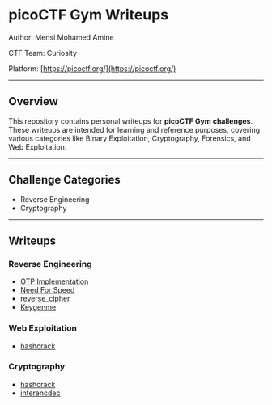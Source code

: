 # picoCTF Gym Writeups

Author: Mensi Mohamed Amine

CTF Team: Curiosity

Platform: [https://picoctf.org/](https://picoctf.org/)

---

## Overview

This repository contains personal writeups for **picoCTF Gym challenges**.  
These writeups are intended for learning and reference purposes, covering various categories like Binary Exploitation, Cryptography, Forensics, and Web Exploitation.

---

## Challenge Categories

- Reverse Engineering
- Cryptography

---

## Writeups

### Reverse Engineering

- [OTP Implementation](./Reverse%20Engineering/OTP%20Implementation/README.md)
- [Need For Speed](./Reverse%20Engineering/Need%20For%20Speed/README.md)
- [reverse_cipher](./Reverse%20Engineering/reverse_cipher/README.md)
- [Keygenme](./Reverse%20Engineering/Keygenme/README.md)

### Web Exploitation

- [hashcrack](./Web%20Exploitation/login/README.md)

### Cryptography

- [hashcrack](./Cryptography/hashcrack/README.md)
- [interencdec](./Cryptography/interencdec/README.md)

